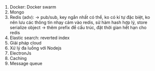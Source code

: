 1. Docker: Docker swarm
2. Mongo
3. Redis (adv): -> pub/sub, key ngắn nhất có thể, ko có kí tự đặc biệt, ko nên lưu các thông tin nhạy cảm vào redis, sử hàm hash hợp lý, store serialize object -> thêm prefix để cấu trúc, đặt thời gian hết hạn cho redis
4. Elastic search: reverted index
5. Giải pháp cloud 
6. Xử lý đa luồng với Nodejs
7. ElectronJs
8. Caching
9. Message queue